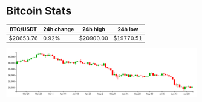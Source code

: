 # Bitcoin Stats

BTC/USDT|24h change|24h high|24h low|
|---|---|---|---|
|$20653.76|0.92%|$20900.00|$19770.51|

<img src="./chart.svg">
